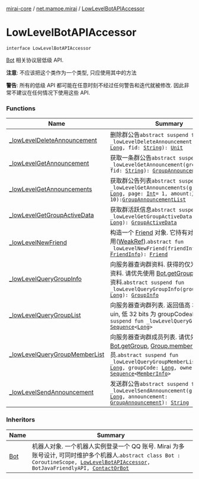 [mirai-core](../../index.md) / [net.mamoe.mirai](../index.md) / [LowLevelBotAPIAccessor](./index.md)

# LowLevelBotAPIAccessor

`interface LowLevelBotAPIAccessor`

[Bot](../-bot/index.md) 相关协议层低级 API.

**注意**: 不应该把这个类作为一个类型, 只应使用其中的方法

**警告**: 所有的低级 API 都可能在任意时刻不经过任何警告和迭代就被修改. 因此非常不建议在任何情况下使用这些 API.

### Functions

| Name | Summary |
|---|---|
| [_lowLevelDeleteAnnouncement](_low-level-delete-announcement.md) | 删除群公告`abstract suspend fun _lowLevelDeleteAnnouncement(groupId: `[`Long`](https://kotlinlang.org/api/latest/jvm/stdlib/kotlin/-long/index.html)`, fid: `[`String`](https://kotlinlang.org/api/latest/jvm/stdlib/kotlin/-string/index.html)`): `[`Unit`](https://kotlinlang.org/api/latest/jvm/stdlib/kotlin/-unit/index.html) |
| [_lowLevelGetAnnouncement](_low-level-get-announcement.md) | 获取一条群公告`abstract suspend fun _lowLevelGetAnnouncement(groupId: `[`Long`](https://kotlinlang.org/api/latest/jvm/stdlib/kotlin/-long/index.html)`, fid: `[`String`](https://kotlinlang.org/api/latest/jvm/stdlib/kotlin/-string/index.html)`): `[`GroupAnnouncement`](../../net.mamoe.mirai.data/-group-announcement/index.md) |
| [_lowLevelGetAnnouncements](_low-level-get-announcements.md) | 获取群公告列表`abstract suspend fun _lowLevelGetAnnouncements(groupId: `[`Long`](https://kotlinlang.org/api/latest/jvm/stdlib/kotlin/-long/index.html)`, page: `[`Int`](https://kotlinlang.org/api/latest/jvm/stdlib/kotlin/-int/index.html)` = 1, amount: `[`Int`](https://kotlinlang.org/api/latest/jvm/stdlib/kotlin/-int/index.html)` = 10): `[`GroupAnnouncementList`](../../net.mamoe.mirai.data/-group-announcement-list/index.md) |
| [_lowLevelGetGroupActiveData](_low-level-get-group-active-data.md) | 获取群活跃信息`abstract suspend fun _lowLevelGetGroupActiveData(groupId: `[`Long`](https://kotlinlang.org/api/latest/jvm/stdlib/kotlin/-long/index.html)`): `[`GroupActiveData`](../../net.mamoe.mirai.data/-group-active-data/index.md) |
| [_lowLevelNewFriend](_low-level-new-friend.md) | 构造一个 [Friend](../../net.mamoe.mirai.contact/-friend/index.md) 对象. 它持有对 [Bot](../-bot/index.md) 的弱引用([WeakRef](../../net.mamoe.mirai.utils/-weak-ref/index.md)).`abstract fun _lowLevelNewFriend(friendInfo: `[`FriendInfo`](../../net.mamoe.mirai.data/-friend-info/index.md)`): `[`Friend`](../../net.mamoe.mirai.contact/-friend/index.md) |
| [_lowLevelQueryGroupInfo](_low-level-query-group-info.md) | 向服务器查询群资料. 获得的仅为当前时刻的资料. 请优先使用 [Bot.getGroup](../-bot/get-group.md) 然后查看群资料.`abstract suspend fun _lowLevelQueryGroupInfo(groupCode: `[`Long`](https://kotlinlang.org/api/latest/jvm/stdlib/kotlin/-long/index.html)`): `[`GroupInfo`](../../net.mamoe.mirai.data/-group-info/index.md) |
| [_lowLevelQueryGroupList](_low-level-query-group-list.md) | 向服务器查询群列表. 返回值高 32 bits 为 uin, 低 32 bits 为 groupCode`abstract suspend fun _lowLevelQueryGroupList(): `[`Sequence`](https://kotlinlang.org/api/latest/jvm/stdlib/kotlin.sequences/-sequence/index.html)`<`[`Long`](https://kotlinlang.org/api/latest/jvm/stdlib/kotlin/-long/index.html)`>` |
| [_lowLevelQueryGroupMemberList](_low-level-query-group-member-list.md) | 向服务器查询群成员列表. 请优先使用 [Bot.getGroup](../-bot/get-group.md), [Group.members](../../net.mamoe.mirai.contact/-group/members.md) 查看群成员.`abstract suspend fun _lowLevelQueryGroupMemberList(groupUin: `[`Long`](https://kotlinlang.org/api/latest/jvm/stdlib/kotlin/-long/index.html)`, groupCode: `[`Long`](https://kotlinlang.org/api/latest/jvm/stdlib/kotlin/-long/index.html)`, ownerId: `[`Long`](https://kotlinlang.org/api/latest/jvm/stdlib/kotlin/-long/index.html)`): `[`Sequence`](https://kotlinlang.org/api/latest/jvm/stdlib/kotlin.sequences/-sequence/index.html)`<`[`MemberInfo`](../../net.mamoe.mirai.data/-member-info/index.md)`>` |
| [_lowLevelSendAnnouncement](_low-level-send-announcement.md) | 发送群公告`abstract suspend fun _lowLevelSendAnnouncement(groupId: `[`Long`](https://kotlinlang.org/api/latest/jvm/stdlib/kotlin/-long/index.html)`, announcement: `[`GroupAnnouncement`](../../net.mamoe.mirai.data/-group-announcement/index.md)`): `[`String`](https://kotlinlang.org/api/latest/jvm/stdlib/kotlin/-string/index.html) |

### Inheritors

| Name | Summary |
|---|---|
| [Bot](../-bot/index.md) | 机器人对象. 一个机器人实例登录一个 QQ 账号. Mirai 为多账号设计, 可同时维护多个机器人.`abstract class Bot : CoroutineScope, `[`LowLevelBotAPIAccessor`](./index.md)`, BotJavaFriendlyAPI, `[`ContactOrBot`](../../net.mamoe.mirai.contact/-contact-or-bot/index.md) |
